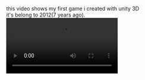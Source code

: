 this video shows my first game i created with unity 3D       
it's belong to 2012(7 years ago).  
![1.mp4](1.mp4)
